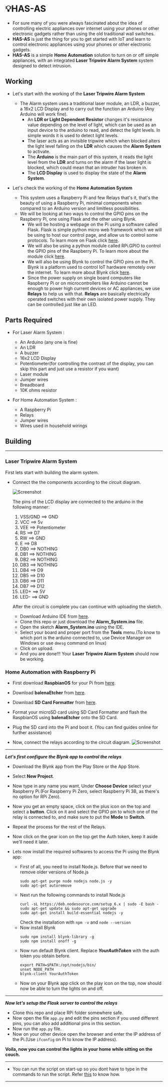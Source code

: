# :bulb:HAS-AS
- For sure many of you were always fascinated about the idea of controlling electric appliances over internet using your phones or other electronic gadgets rather than using the old traditional wall switches.
- **HAS-AS** is just the thing for you to get started with IoT and learn to control electronic appliances using your phones or other electronic gadgets.
- **HAS-AS** is a simple **Home Automation** solution to turn on or off simple appliances, with an integrated **Laser Tripwire Alarm System** system designed to detect intrusion.


## Working

- Let's start with the working of the **Laser Tripwire Alarm System**
  - The Alarm system uses a traditional laser module, an LDR, a buzzer, a 16x2 LCD Display and to carry out the function an Arduino (Any Arduino will work fine).
    - An **LDR or Light Dependent Resistor** changes it's resistance value depending on the level of light, which can be used as an input device to the arduino to read, and detect the light levels. In simple words it is used to detect light levels.
    - The laser acts as an invisible tripwire which when blocked alters the light level falling on the **LDR** which causes the **Alarm System** to activate.
    - The **Arduino** is the main part of this system, it reads the light level from the **LDR** and turns on the alarm if the laser light is blocked, which could mean that an intruder has broken in.
    - The **LCD Display** is used to display the state of the **Alarm System**.  


    
- Let's check the working of the **Home Automation System**
  - This system uses a Raspberry Pi and few Relays that's it, that's the beauty of using a Raspberry Pi, minimal components when compared to an Arduino version and limitless possibilities.
  - We will be looking at two ways to control the GPIO pins on the Raspberry Pi, one using Flask and the other using Blynk.
    - We will be hosting a webpage on the Pi using a software called Flask. Flask is simple python micro web framework which we will be using to host our control page, and allow us to control some protocols. To learn more on Flask click [here](https://flask.palletsprojects.com/en/1.1.x/).
    - We will also be using a python module called RPi.GPIO to control the GPIO pins of the Raspberry Pi. To learn more about the module click [here](https://pythonhosted.org/RPIO/).
    - We will also be using Blynk to control the GPIO pins on the Pi. Blynk is a platform used to control IoT hardware remotely over the internet. To learn more about Blynk click [here](https://docs.blynk.cc/).  
    - Since the power supply on single board computers like Raspberry Pi or on microcontrollers like Arduino cannot be enough to power high current devices or AC appliances, we use **Relays** to help us with that. **Relays** are basically electrically operated switches with their own isolated power supply. They can be controlled just like an LED.



## Parts Required

- For Laser Alarm System : 
  - An Arduino (any one is fine)
  - An LDR
  - A buzzer
  - 16x2 LCD Display
  - Potentiometer(for controlling the contrast of the display, you can skip this part and just use a resistor if you want)
  - Laser module
  - Jumper wires
  - Breadboard
  - 10K ohms resistor

- For Home Automation System : 
  - A Raspberry Pi
  - Relays
  - Jumper wires
  - Wires used in household wirings
  

## Building

---

### Laser Tripwire Alarm System


First lets start with building the alarm system.

- Connect the the components according to the circuit diagram.

    ![Screenshot](alarm_system_circuit.jpeg)


  The pins of the LCD display are connected to the arduino in the following manner: 
    1. VSS/GND ==>  GND
    2. VCC     ==>  5v
    3. VEE     ==>  Potentiometer
    4. RS      ==>  D7
    5. RW      ==>  GND
    6. E       ==>  D8
    7. DB0     ==>  NOTHING  
    8. DB1     ==>  NOTHING
    9. DB2     ==>  NOTHING
    10. DB3    ==>  NOTHING
    11. DB4    ==>  D9
    12. DB5    ==>  D10
    13. DB6    ==>  D11
    14. DB7    ==>  D12
    15. LED+   ==>  5V
    16. LED-   ==>  GND

    After the circuit is complete you can continue with uploading the sketch.

  - Download Arduino IDE from [here](https://www.arduino.cc/en/software).
  - Clone this repo or just download the **Alarm_System.ino** file.
  - Open the sketch **Alarm_System.ino** using the IDE.
  - Select your board and proper port from the **Tools** menu.(To know to which port is the arduino connected to, use Device Manager on Windows or use `dmesg` command on linux)
  - Click on upload.
  - And you are done!!! Your **Laser Tripwire Alarm System** should now be working.  
 
 
 
### Home Automation with Raspberry Pi


- First download **RaspbianOS** for your Pi from [here](https://www.raspberrypi.org/software/operating-systems/).
- Download **balenaEtcher** from [here](https://www.balena.io/etcher/).
- Download **SD Card Formatter** from [here](https://www.sdcard.org/downloads/formatter/).
- Format your microSD card using SD Card Formatter and flash the RaspbianOS using **balenaEtcher** onto the SD Card. 
- Plug the SD card into the Pi and boot it.
  (You can find guides online for further assistance)

- Now, connect the relays according to the circuit diagram. 
     ![Screenshot](home_a_rpi.jpg)

---
*****Let's first configure the Blynk app to control the relays*****

- Download the Blynk app from the Play Store or the App Store.
- Select **New Project**.
- Now type in any name you want, Under **Choose Device** select your Raspberry Pi.(For Raspberry Pi Zero, select Raspberry Pi 3B, as there's no option for RPi Zero).
- Now you get an empty space, click on the plus icon on the top and select a **button**. Click on it and select the GPIO pin to which one of the relay is connected to, and make sure to put the **Mode** to **Switch**.
- Repeat the process for the rest of the Relays.
- Now click on the gear icon on the top get the Auth token, keep it aside we'll need it later.

- Lets now install the required softwares to access the Pi using the Blynk app:
  - First of all, you need to install Node.js. Before that we need to remove older versions of Node.js
    ```
    sudo apt-get purge node nodejs node.js -y
    sudo apt-get autoremove
    ```
  - Next run the following commands to install Node.js
    ```
    curl -sL https://deb.nodesource.com/setup_6.x | sudo -E bash -
    sudo apt-get update && sudo apt-get upgrade
    sudo apt-get install build-essential nodejs -y
    ```
    Check the installation with `npm -v` and `node --version` 
  - Now install Blynk
    ```
    sudo npm install blynk-library -g
    sudo npm install onoff -g
    ```
  - Now run default Blynk client. Replace ***YourAuthToken*** with the auth token you obtain before.
    ```
    export PATH=$PATH:/opt/nodejs/bin/
    unset NODE_PATH
    blynk-client YourAuthToken
    ```
  - Now on your Blynk app click on the play icon on the top, now should now be able to turn the lights on and off. 
    
---

*****Now let's setup the Flask server to control the relays*****

- Clone this repo and place RPi folder somewhere safe.
- Now open the file `app.py` and edit the pins section if you used different pins, you can also add additional pins in this section.
- Now run the `app.py` file.
- Now on your other device open the browser and enter the IP address of the Pi.(Use `ifconfig` on Pi to know the IP address).

**Voila, now you can control the lights in your home while sitting on the couch.**

---
- You can run the script on start-up so you dont have to type in the commands to run the script. Refer [this](https://www.dexterindustries.com/howto/run-a-program-on-your-raspberry-pi-at-startup/) to know how.
---

  
     
 
